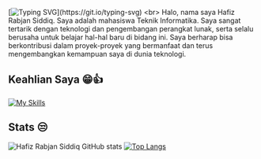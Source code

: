 [![Typing SVG](https://readme-typing-svg.demolab.com/?lines=Hai+Saya+Hafiz+Rabjan+Siddiq;)](https://git.io/typing-svg)
<br>
Halo, nama saya Hafiz Rabjan Siddiq. Saya adalah mahasiswa Teknik Informatika. Saya sangat tertarik dengan teknologi dan pengembangan perangkat lunak, serta selalu berusaha untuk belajar hal-hal baru di bidang ini. Saya berharap bisa berkontribusi dalam proyek-proyek yang bermanfaat dan terus mengembangkan kemampuan saya di dunia teknologi.

## Keahlian Saya 😁👍
[![My Skills](https://skillicons.dev/icons?i=js,html,css,php,laravel,python,mysql,nodejs,vscode,bootstrap,tailwindcss,sass)](https://skillicons.dev)


## Stats 😒
![Hafiz Rabjan Siddiq GitHub stats](https://github-readme-stats.vercel.app/api?username=Hfzrbjnsddq&show_icons=true&theme=radical) [![Top Langs](https://github-readme-stats.vercel.app/api/top-langs/?username=Hfzrbjnsddq&layout=donut-vertical)](https://github.com/Hfzrbjnsddq/github-readme-stats)
